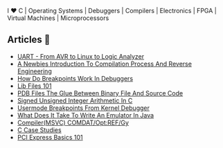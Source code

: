I ❤️ C | Operating Systems | Debuggers | Compilers | Electronics | FPGA | Virtual Machines | Microprocessors

## Articles 🌱

- [UART - From AVR to Linux to Logic Analyzer](https://github.com/vineelk1256/Project/blob/master/articles/UART-From-AVR-to-Linux-to-Logic-Analyzer/Readme.md)
- [A Newbies Introduction To Compilation Process And Reverse Engineering](https://github.com/vineelk1256/Project/blob/master/articles/a-newbies-introduction-to-compilation-process-and-reverse-engineering/Readme.md)
- [How Do Breakpoints Work In Debuggers](https://github.com/vineelk1256/Project/blob/master/articles/How-Do-Breakpoints-Work-In-Debuggers/Readme.md)
- [Lib Files 101](https://github.com/vineelk1256/Project/blob/master/articles/Lib-Files-101/Readme.md)
- [PDB Files The Glue Between Binary File And Source Code](https://github.com/vineelk1256/Project/blob/master/articles/PDB-Files-The-glue-between-the-binary-file-and-source-code/Readme.md)
- [Signed Unsigned Integer Arithmetic In C](https://github.com/vineelk1256/Project/blob/master/articles/Signed-Unsigned-Integer-Arithmetic-in-C/Readme.md)
- [Usermode Breakpoints From Kernel Debugger](https://github.com/vineelk1256/Project/blob/master/articles/Usermode-Breakpoints-From-KD/Readme.md)
- [What Does It Take To Write An Emulator In Java](https://github.com/vineelk1256/Project/blob/master/articles/What-Does-It-Take-To-Write-An-Emulator-In-Java/Readme.md)
- [Compiler(MSVC) COMDAT/Opt:REF/Gy](https://github.com/vineelk1256/Project/blob/master/articles/Compiler(MSVC)_COMDAT_OptREF_Gy/Readme.md)
- [C Case Studies](https://github.com/vineelk1256/Project/blob/master/articles/C-Case-Studies/Readme.md)
- [PCI Express Basics 101](https://github.com/vineelk1256/Project/blob/master/articles/PCI-Express-Basics-101/Readme.md)

<!--
**vineelk1256/vineelk1256** is a ✨ _special_ ✨ repository because its `README.md` (this file) appears on your GitHub profile.

Here are some ideas to get you started:

- 🔭 I’m currently working on ...
- 🌱 I’m currently learning ...
- 👯 I’m looking to collaborate on ...
- 🤔 I’m looking for help with ...
- 💬 Ask me about ...
- 📫 How to reach me: ...
- 😄 Pronouns: ...
- ⚡ Fun fact: ...
-->
